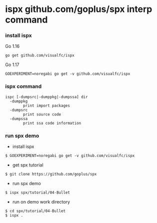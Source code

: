 # ispx github.com/goplus/spx interp command

### install ispx
Go 1.16
```
go get github.com/visualfc/ispx
```
Go 1.17
```
GOEXPERIMENT=noregabi go get -v github.com/visualfc/ispx
```


### ispx command
```
ispc [-dumpsrc|-dumppkg|-dumpssa] dir
  -dumppkg
    	print import packages
  -dumpsrc
    	print source code
  -dumpssa
    	print ssa code information
```

### run spx demo
* install ispx
```
$ GOEXPERIMENT=noregabi go get -v github.com/visualfc/ispx
```
* get spx tutorial
```
$ git clone https://github.com/goplus/spx
```

* run spx demo
```
$ ispx spx/tutorial/04-Bullet
```

* run on demo work directory
```
$ cd spx/tutorial/04-Bullet
$ ispx .
```

